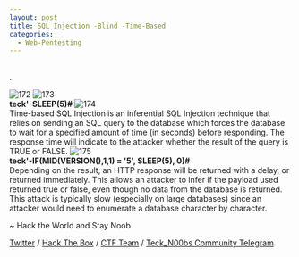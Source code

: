```yaml
---
layout: post
title: SQL Injection -Blind -Time-Based
categories:
  - Web-Pentesting
---
```


<br>..

![172](https://teckk2.github.io/assets/images/Web%20Pentest/A1/172.png)
![173](https://teckk2.github.io/assets/images/Web%20Pentest/A1/173.png)
<br>**teck'-SLEEP(5)#**
![174](https://teckk2.github.io/assets/images/Web%20Pentest/A1/174.png)
<br>Time-based SQL Injection is an inferential SQL Injection technique that relies on sending an SQL query to the database which forces the database to wait for a specified amount of time (in seconds) before responding. The response time will indicate to the attacker whether the result of the query is TRUE or FALSE.
![175](https://teckk2.github.io/assets/images/Web%20Pentest/A1/175.png)
<br>**teck'-IF(MID(VERSION(),1,1) = '5', SLEEP(5), 0)#**
<br>Depending on the result, an HTTP response will be returned with a delay, or returned immediately. This allows an attacker to infer if the payload used returned true or false, even though no data from the database is returned. This attack is typically slow (especially on large databases) since an attacker would need to enumerate a database character by character.

<p class="message">
  ~ Hack the World and Stay Noob
</p>

[Twitter](https://twitter.com/Teck__K2) / [Hack The Box](https://www.hackthebox.eu/profile/966) / [CTF Team](https://ctftime.org/team/20102) /
[Teck_N00bs Community Telegram](https://t.me/Teck_N00bs)

<script src="https://www.hackthebox.eu/badge/966"> </script>
